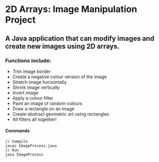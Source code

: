 # 2D Arrays: Image Manipulation Project

## A Java application that can modify images and create new images using 2D arrays.

### Functions include:

- Trim image border
- Create a negative colour version of the image
- Stretch image horizontally
- Shrink image vertically
- Invert image
- Apply a colour filter
- Paint an image of random colours
- Draw a rectangle on an image
- Create abstract geometric art using rectangles
- All filters all together!

#### Commands

    // Compile
    javac ImageProcess.java
    // Run
    java ImageProcess
